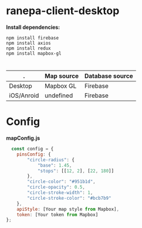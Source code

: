 # ranepa-client-desktop


**Install dependencies:**
```
npm install firebase
npm install axios
npm install redux
npm install mapbox-gl
```
# 

. | Map source | Database source
------------ | ------------ | -------------
Desktop | Mapbox GL | Firebase
iOS/Anroid | undefined | Firebase

# Config 


**mapConfig.js**
```js
  const config = {
    pinsConfig: {
        "circle-radius": {
            "base": 1.45,
            "stops": [[12, 2], [22, 180]]
        },
        "circle-color": "#951b1d",
        "circle-opacity": 0.5,
        "circle-stroke-width": 1,
        "circle-stroke-color": "#bcb7b9"
    },
    apiStyle: [Your map style from Mapbox],
    token: [Your token from Mapbox]
};
```
